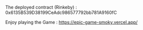 The deployed contract (Rinkeby) : 0x6135B539D38199CeAdc986577792bb781A9160fC

Enjoy playing the Game : https://epic-game-smoky.vercel.app/
